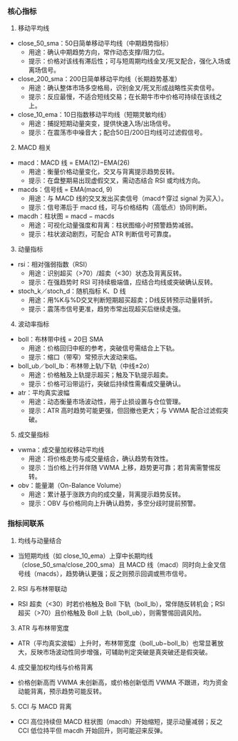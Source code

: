 ### 核心指标
1. 移动平均线
- close_50_sma：50日简单移动平均线（中期趋势指标）
  - 用途：确认中期趋势方向，常作动态支撑/阻力位。
  - 提示：价格对该线有滞后性；可与短周期均线金叉/死叉配合，强化入场或离场信号。
- close_200_sma：200日简单移动平均线（长期趋势基准）
  - 用途：确认整体市场多空格局，识别金叉/死叉形成战略性买卖信号。
  - 提示：反应最慢，不适合短线交易；在长期牛市中价格可持续在该线之上。
- close_10_ema：10日指数移动平均线（短期灵敏均线）
  - 用途：捕捉短期动量突变，提供快速入场/出场信号。
  - 提示：在震荡市中噪音大；配合50日/200日均线可过滤假信号。
2. MACD 相关
- macd：MACD 线 = EMA(12)−EMA(26)
  - 用途：衡量价格动量变化，交叉与背离提示趋势反转。
  - 提示：在盘整期易出现虚假交叉，需动态结合 RSI 或均线方向。
- macds：信号线 = EMA(macd, 9)
  - 用途：与 MACD 线的交叉发出买卖信号（macd↑穿过 signal 为买入）。
  - 提示：信号滞后于 macd 线，可与价格结构（高低点）协同判断。
- macdh：柱状图 = macd − macds
  - 用途：可视化动量强度和背离：柱状图缩小时预警趋势减弱。
  - 提示：柱状波动剧烈，可配合 ATR 判断信号可靠度。
3. 动量指标
- rsi：相对强弱指数（RSI）
  - 用途：识别超买（>70）/超卖（<30）状态及背离反转。
  - 提示：在强趋势时 RSI 可持续极端值，应结合均线或突破确认反转。
- stoch_k／stoch_d：随机指标 K、D 线
  - 用途：用%K与%D交叉判断短期超买超卖；D线反转预示动量转折。
  - 提示：震荡市信号更准，趋势市常出现超买后继续走强。
4. 波动率指标
- boll：布林带中线 = 20日 SMA
  - 用途：价格回归中枢的参考，突破信号需结合上下轨。
  - 提示：缩口（带窄）常预示大波动来临。
- boll_ub／boll_lb：布林带上轨/下轨（中线±2σ）
  - 用途：价格触及上轨提示超买；触及下轨提示超卖。
  - 提示：价格可沿带运行，突破后持续性需看成交量确认。
- atr：平均真实波幅
  - 用途：动态衡量市场波动性，用于止损设置与仓位管理。
  - 提示：ATR 高时趋势可能更强，但回撤也更大；与 VWMA 配合过滤假突破。
5. 成交量指标
- vwma：成交量加权移动平均线
  - 用途：将价格走势与成交量结合，确认趋势有效性。
  - 提示：当价格上行并伴随 VWMA 上移，趋势更可靠；若背离需警惕反转。
- obv：能量潮（On-Balance Volume）
  - 用途：累计基于涨跌方向的成交量，背离提示趋势反转。
  - 提示：OBV 与价格同向上升确认趋势，多空分歧时提前预警。

### 指标间联系
1. 均线与动量结合
- 当短期均线（如 close_10_ema）上穿中长期均线（close_50_sma/close_200_sma）且 MACD 线（macd）同时向上金叉信号线（macds），趋势确认更强；反之则预示回调或熊市信号。
2. RSI 与布林带联动
- RSI 超卖（<30）时若价格触及 Boll 下轨（boll_lb），常伴随反转机会；RSI 超买（>70）且价格触及 Boll 上轨（boll_ub），则需警惕回调风险。
3. ATR 与布林带宽度
- ATR（平均真实波幅）上升时，布林带宽度（boll_ub−boll_lb）也常显著放大，反映市场波动性同步增强，可辅助判定突破是真突破还是假突破。
4. 成交量加权均线与价格背离
- 价格创新高而 VWMA 未创新高，或价格创新低而 VWMA 不跟进，均为资金动能背离，预示趋势可能反转。
5. CCI 与 MACD 背离
- CCI 高位持续但 MACD 柱状图（macdh）开始缩短，提示动量减弱；反之 CCI 低位持平但 macdh 开始回升，则可能迎来反弹。
